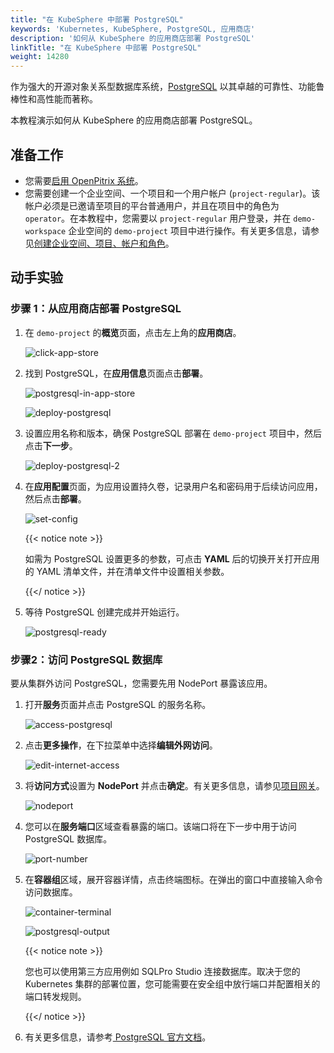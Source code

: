 ```yaml
---
title: "在 KubeSphere 中部署 PostgreSQL"
keywords: 'Kubernetes, KubeSphere, PostgreSQL, 应用商店'
description: '如何从 KubeSphere 的应用商店部署 PostgreSQL'
linkTitle: "在 KubeSphere 中部署 PostgreSQL"
weight: 14280  
---
```


作为强大的开源对象关系型数据库系统，[PostgreSQL](https://www.postgresql.org/) 以其卓越的可靠性、功能鲁棒性和高性能而著称。

本教程演示如何从 KubeSphere 的应用商店部署 PostgreSQL。

## 准备工作

- 您需要[启用 OpenPitrix 系统](../../../pluggable-components/app-store/)。
- 您需要创建一个企业空间、一个项目和一个用户帐户 (`project-regular`)。该帐户必须是已邀请至项目的平台普通用户，并且在项目中的角色为 `operator`。在本教程中，您需要以 `project-regular` 用户登录，并在 `demo-workspace` 企业空间的 `demo-project` 项目中进行操作。有关更多信息，请参见[创建企业空间、项目、帐户和角色](../../../quick-start/create-workspace-and-project/)。

## 动手实验

### 步骤 1：从应用商店部署 PostgreSQL

1. 在 `demo-project` 的**概览**页面，点击左上角的**应用商店**。

   ![click-app-store](/images/docs/zh-cn/appstore/built-in-apps/postgresql-app/click-app-store.jpg)

2. 找到 PostgreSQL，在**应用信息**页面点击**部署**。

   ![postgresql-in-app-store](/images/docs/zh-cn/appstore/built-in-apps/postgresql-app/postgresql-in-app-store.jpg)

   ![deploy-postgresql](/images/docs/zh-cn/appstore/built-in-apps/postgresql-app/deploy-postgresql.jpg)

3. 设置应用名称和版本，确保 PostgreSQL 部署在 `demo-project` 项目中，然后点击**下一步**。

   ![deploy-postgresql-2](/images/docs/zh-cn/appstore/built-in-apps/postgresql-app/deploy-postgresql-2.jpg)

4. 在**应用配置**页面，为应用设置持久卷，记录用户名和密码用于后续访问应用，然后点击**部署**。

   ![set-config](/images/docs/zh-cn/appstore/built-in-apps/postgresql-app/set-config.jpg)

   {{< notice note >}} 

   如需为 PostgreSQL 设置更多的参数，可点击 **YAML** 后的切换开关打开应用的 YAML 清单文件，并在清单文件中设置相关参数。 

   {{</ notice >}} 

5. 等待 PostgreSQL 创建完成并开始运行。

   ![postgresql-ready](/images/docs/zh-cn/appstore/built-in-apps/postgresql-app/postgresql-ready.jpg)

### 步骤2：访问 PostgreSQL 数据库

要从集群外访问 PostgreSQL，您需要先用 NodePort 暴露该应用。

1. 打开**服务**页面并点击 PostgreSQL 的服务名称。

   ![access-postgresql](/images/docs/zh-cn/appstore/built-in-apps/postgresql-app/access-postgresql.jpg)

2. 点击**更多操作**，在下拉菜单中选择**编辑外网访问**。

   ![edit-internet-access](/images/docs/zh-cn/appstore/built-in-apps/postgresql-app/edit-internet-access.jpg)

3. 将**访问方式**设置为 **NodePort** 并点击**确定**。有关更多信息，请参见[项目网关](../../../project-administration/project-gateway/)。

   ![nodeport](/images/docs/zh-cn/appstore/built-in-apps/postgresql-app/nodeport.jpg)

4. 您可以在**服务端口**区域查看暴露的端口。该端口将在下一步中用于访问 PostgreSQL 数据库。

   ![port-number](/images/docs/zh-cn/appstore/built-in-apps/postgresql-app/port-number.jpg)

5. 在**容器组**区域，展开容器详情，点击终端图标。在弹出的窗口中直接输入命令访问数据库。

   ![container-terminal](/images/docs/zh-cn/appstore/built-in-apps/postgresql-app/container-terminal.jpg)

   ![postgresql-output](/images/docs/zh-cn/appstore/built-in-apps/postgresql-app/postgresql-output.jpg)

   {{< notice note >}}

   您也可以使用第三方应用例如 SQLPro Studio 连接数据库。取决于您的 Kubernetes 集群的部署位置，您可能需要在安全组中放行端口并配置相关的端口转发规则。

   {{</ notice >}} 

6. 有关更多信息，请参考[ PostgreSQL 官方文档](https://www.postgresql.org/docs/)。